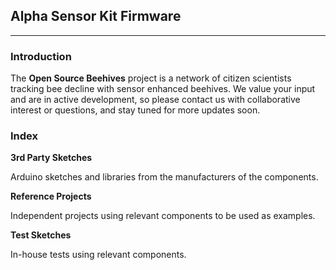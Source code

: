 ## Alpha Sensor Kit Firmware
----------------------------

### Introduction
The **Open Source Beehives** project is a network of citizen scientists tracking bee decline with sensor enhanced beehives. We value your input and are in active development, so please contact us with collaborative interest or questions, and stay tuned for more updates soon.

### Index

**3rd Party Sketches**

Arduino sketches and libraries from the manufacturers of the components.

**Reference Projects**

Independent projects using relevant components to be used as examples.

**Test Sketches**

In-house tests using relevant components.
